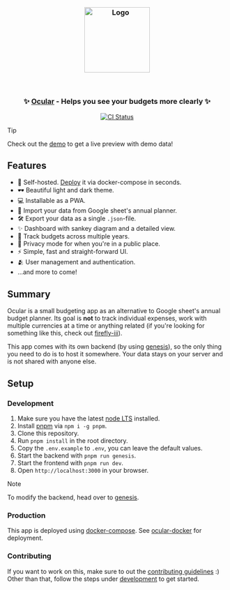 <br/>

<h3 align="center">
  <img src="https://github.com/simonwep/ocular/assets/30767528/2cbd76cd-adfb-4183-a69a-15784c4dccb6" alt="Logo" height="150">
</h3>

<br/>

<h3 align="center">
  ✨ <a href="https://budget.reinisch.io">Ocular</a> - Helps you see your budgets more clearly ✨
</h3>

<p align="center">
  <a href="https://github.com/Simonwep/ocular/actions?query=workflow%3ACI"><img
     alt="CI Status"
     src="https://github.com/Simonwep/ocular/workflows/CI/badge.svg"/></a>
</p>

> [!TIP]
> Check out the [demo](https://ocular.reinisch.io#demo) to get a live preview with demo data!

## Features

- 🦾 Self-hosted. [Deploy](https://github.com/simonwep/ocular-docker) it via docker-compose in seconds.
- 🕶️ Beautiful light and dark theme.
- 💻 Installable as a PWA.
- 🔼 Import your data from Google sheet's annual planner.
- 🛠️ Export your data as a single `.json`-file.
- ✨ Dashboard with sankey diagram and a detailed view.
- 🎇 Track budgets across multiple years.
- 🙈 Privacy mode for when you're in a public place.
- ⚡️ Simple, fast and straight-forward UI.
- 🫂 User management and authentication.
- ...and more to come!

## Summary

Ocular is a small budgeting app as an alternative to Google sheet's annual budget planner.
Its goal is **not** to track individual expenses, work with multiple currencies at a time or anything related (if you're looking for something like this, check out [firefly-iii](https://www.firefly-iii.org/)).

This app comes with its own backend (by using [genesis](https://github.com/simonwep/genesis)), so the only thing you need to do is to host it somewhere.
Your data stays on your server and is not shared with anyone else.

## Setup

### Development

1. Make sure you have the latest [node LTS](https://nodejs.org/en/) installed.
2. Install [pnpm](https://pnpm.io/) via `npm i -g pnpm`.
3. Clone this repository.
4. Run `pnpm install` in the root directory.
5. Copy the `.env.example` to `.env`, you can leave the default values.
6. Start the backend with `pnpm run genesis`.
7. Start the frontend with `pnpm run dev`.
8. Open `http://localhost:3000` in your browser.

> [!NOTE]  
> To modify the backend, head over to [genesis](https://github.com/simonwep/genesis).

### Production

This app is deployed using [docker-compose](https://docs.docker.com/compose/).
See [ocular-docker](https://github.com/simonwep/ocular-docker) for deployment.

### Contributing

If you want to work on this, make sure to out the [contributing guidelines](CONTRIBUTING.md) :)
Other than that, follow the steps under [development](#development) to get started.
